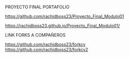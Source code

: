 PROYECTO FINAL PORTAFOLIO 

https://github.com/rachidboss23/Proyecto_Final_Modulo01

https://rachidboss23.github.io/Proyecto_Final_Modulo01/

LINK FORKS A COMPAÑEROS

https://github.com/rachidboss23/forkcv
https://github.com/rachidboss23/forkcv2
